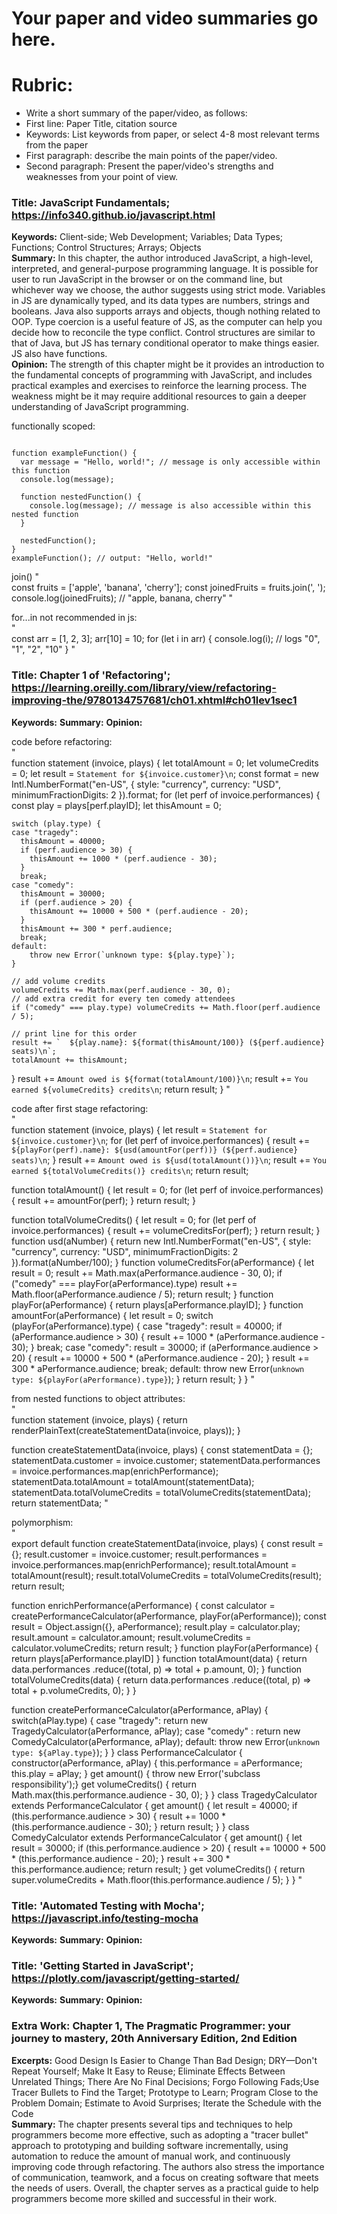 # Your paper and video summaries go here.

# Rubric:
* Write a short summary of the paper/video, as follows:
* First line: Paper Title, citation source
* Keywords: List keywords from paper, or select 4-8 most relevant terms from the paper
* First paragraph: describe the main points of the paper/video.
* Second paragraph: Present the paper/video's strengths and weaknesses from your point of view.

### Title: JavaScript Fundamentals; https://info340.github.io/javascript.html  
**Keywords:** Client-side; Web Development; Variables; Data Types; Functions; Control Structures; Arrays; Objects  
**Summary:** In this chapter, the author introduced JavaScript, a high-level, interpreted, and general-purpose programming language. It is possible for user to run JavaScript in the browser or on the command line, but whichever way we choose, the author suggests using strict mode. Variables in JS are dynamically typed, and its data types are numbers, strings and booleans. Java also supports arrays and objects, though nothing related to OOP. Type coercion is a useful feature of JS, as the computer can help you decide how to reconcile the type conflict. Control structures are similar to that of Java, but JS has ternary conditional operator to make things easier. JS also have functions.  
**Opinion:** The strength of this chapter might be it provides an introduction to the fundamental concepts of programming with JavaScript, and includes practical examples and exercises to reinforce the learning process. The weakness might be it may require additional resources to gain a deeper understanding of JavaScript programming.

functionally scoped:  
<pre><code>  
function exampleFunction() {
  var message = "Hello, world!"; // message is only accessible within this function
  console.log(message);
  
  function nestedFunction() {
    console.log(message); // message is also accessible within this nested function
  }
  
  nestedFunction();
}
exampleFunction(); // output: "Hello, world!"
</code></pre>  

join()
"  
const fruits = ['apple', 'banana', 'cherry'];
const joinedFruits = fruits.join(', ');
console.log(joinedFruits); // "apple, banana, cherry"
"  

for...in not recommended in js:  
"  
const arr = [1, 2, 3];
arr[10] = 10;
for (let i in arr) {
  console.log(i); // logs "0", "1", "2", "10"
}
"  

### Title: Chapter 1 of 'Refactoring'; https://learning.oreilly.com/library/view/refactoring-improving-the/9780134757681/ch01.xhtml#ch01lev1sec1
**Keywords:** 
**Summary:**
**Opinion:**

code before refactoring:  
"  
function statement (invoice, plays) {
  let totalAmount = 0;
  let volumeCredits = 0;
  let result = `Statement for ${invoice.customer}\n`;
  const format = new Intl.NumberFormat("en-US",
                        { style: "currency", currency: "USD",
                          minimumFractionDigits: 2 }).format;
  for (let perf of invoice.performances) {
    const play = plays[perf.playID];
    let thisAmount = 0;

    switch (play.type) {
    case "tragedy":
      thisAmount = 40000;
      if (perf.audience > 30) {
        thisAmount += 1000 * (perf.audience - 30);
      }
      break;
    case "comedy":
      thisAmount = 30000;
      if (perf.audience > 20) {
        thisAmount += 10000 + 500 * (perf.audience - 20);
      }
      thisAmount += 300 * perf.audience;
      break;
    default:
        throw new Error(`unknown type: ${play.type}`);
    }

    // add volume credits
    volumeCredits += Math.max(perf.audience - 30, 0);
    // add extra credit for every ten comedy attendees
    if ("comedy" === play.type) volumeCredits += Math.floor(perf.audience / 5);

    // print line for this order
    result += `  ${play.name}: ${format(thisAmount/100)} (${perf.audience} seats)\n`;
    totalAmount += thisAmount;
  }
  result += `Amount owed is ${format(totalAmount/100)}\n`;
  result += `You earned ${volumeCredits} credits\n`;
  return result;
}
"  

code after first stage refactoring:  
"  
function statement (invoice, plays) {
  let result = `Statement for ${invoice.customer}\n`;
  for (let perf of invoice.performances) {
    result += `  ${playFor(perf).name}: ${usd(amountFor(perf))} (${perf.audience} seats)\n`;
  }
  result += `Amount owed is ${usd(totalAmount())}\n`;
  result += `You earned ${totalVolumeCredits()} credits\n`;
  return result;

  function totalAmount() {
    let result = 0;
    for (let perf of invoice.performances) {
      result += amountFor(perf);
    }
    return result;
  }

  function totalVolumeCredits() {
    let result = 0;
    for (let perf of invoice.performances) {
      result += volumeCreditsFor(perf);
    }
    return result;
  }
  function usd(aNumber) {
    return new Intl.NumberFormat("en-US",
                        { style: "currency", currency: "USD",
                          minimumFractionDigits: 2 }).format(aNumber/100);
  }
  function volumeCreditsFor(aPerformance) {
    let result = 0;
    result += Math.max(aPerformance.audience - 30, 0);
    if ("comedy" === playFor(aPerformance).type) result += Math.floor(aPerformance.audience / 5);
    return result;
  }
  function playFor(aPerformance) {
    return plays[aPerformance.playID];
  }
  function amountFor(aPerformance) {
    let result = 0;
    switch (playFor(aPerformance).type) {
    case "tragedy":
      result = 40000;
      if (aPerformance.audience > 30) {
        result += 1000 * (aPerformance.audience - 30);
      }
      break;
    case "comedy":
      result = 30000;
      if (aPerformance.audience > 20) {
        result += 10000 + 500 * (aPerformance.audience - 20);
      }
      result += 300 * aPerformance.audience;
      break;
    default:
        throw new Error(`unknown type: ${playFor(aPerformance).type}`);
    }
    return result;
  }
}
"  

from nested functions to object attributes:  
"  
function statement (invoice, plays) {
  return renderPlainText(createStatementData(invoice, plays));
}

function createStatementData(invoice, plays) {
  const statementData = {};
  statementData.customer = invoice.customer;
  statementData.performances = invoice.performances.map(enrichPerformance);
  statementData.totalAmount = totalAmount(statementData);
  statementData.totalVolumeCredits = totalVolumeCredits(statementData);
  return statementData;
"  

polymorphism:  
"  
export default function createStatementData(invoice, plays) {
  const result = {};
  result.customer = invoice.customer;
  result.performances = invoice.performances.map(enrichPerformance);
  result.totalAmount = totalAmount(result);
  result.totalVolumeCredits = totalVolumeCredits(result);
  return result;

  function enrichPerformance(aPerformance) {
    const calculator = createPerformanceCalculator(aPerformance, playFor(aPerformance));
    const result = Object.assign({}, aPerformance);
    result.play = calculator.play;
    result.amount = calculator.amount;
    result.volumeCredits = calculator.volumeCredits;
    return result;
  }
  function playFor(aPerformance) {
    return plays[aPerformance.playID]
  }
  function totalAmount(data) {
    return data.performances
      .reduce((total, p) => total + p.amount, 0);
  }
  function totalVolumeCredits(data) {
    return data.performances
      .reduce((total, p) => total + p.volumeCredits, 0);
  }
}

function createPerformanceCalculator(aPerformance, aPlay) {
    switch(aPlay.type) {
    case "tragedy": return new TragedyCalculator(aPerformance, aPlay);
    case "comedy" : return new ComedyCalculator(aPerformance, aPlay);
    default:
        throw new Error(`unknown type: ${aPlay.type}`);
    }
}
class PerformanceCalculator {
  constructor(aPerformance, aPlay) {
    this.performance = aPerformance;
    this.play = aPlay;
  }
  get amount() {
    throw new Error('subclass responsibility');}
  get volumeCredits() {
    return Math.max(this.performance.audience - 30, 0);
  }
}
class TragedyCalculator extends PerformanceCalculator {
  get amount() {
    let result = 40000;
    if (this.performance.audience > 30) {
      result += 1000 * (this.performance.audience - 30);
    }
    return result;
  }
}
class ComedyCalculator extends PerformanceCalculator {
  get amount() {
    let result = 30000;
    if (this.performance.audience > 20) {
      result += 10000 + 500 * (this.performance.audience - 20);
    }
    result += 300 * this.performance.audience;
    return result;
  }
  get volumeCredits() {
    return super.volumeCredits + Math.floor(this.performance.audience / 5);
  }
}
"  

### Title: 'Automated Testing with Mocha'; https://javascript.info/testing-mocha 
**Keywords:** 
**Summary:**
**Opinion:**

### Title: 'Getting Started in JavaScript'; https://plotly.com/javascript/getting-started/
**Keywords:** 
**Summary:**
**Opinion:**

### Extra Work: Chapter 1, The Pragmatic Programmer: your journey to mastery, 20th Anniversary Edition, 2nd Edition  
**Excerpts:** Good Design Is Easier to Change Than Bad Design; DRY—Don't Repeat Yourself; Make It Easy to Reuse; Eliminate Effects Between Unrelated Things; There Are No Final Decisions; Forgo Following Fads;Use Tracer Bullets to Find the Target; Prototype to Learn; Program Close to the Problem Domain; Estimate to Avoid Surprises; Iterate the Schedule with the Code  
**Summary:** The chapter presents several tips and techniques to help programmers become more effective, such as adopting a "tracer bullet" approach to prototyping and building software incrementally, using automation to reduce the amount of manual work, and continuously improving code through refactoring. The authors also stress the importance of communication, teamwork, and a focus on creating software that meets the needs of users. Overall, the chapter serves as a practical guide to help programmers become more skilled and successful in their work.
